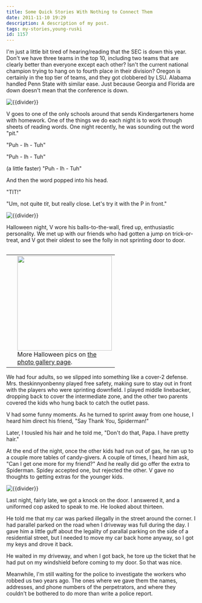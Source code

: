 ```yaml
---
title: Some Quick Stories With Nothing to Connect Them
date: 2011-11-10 19:29
description: A description of my post.
tags: my-stories,young-ruski
id: 1157
---
```

I'm  just a little bit tired of hearing/reading that the SEC is down this year.  Don't we have three teams in the top 10, including two teams that are clearly better than everyone except each other?  Isn't the current national champion trying to hang on to fourth place in their division?  Oregon is certainly in the top tier of teams, and they got clobbered by LSU.  Alabama handled Penn State with similar ease.  Just because Georgia and Florida are down doesn't mean that the conference is down.

<img src="/img/greenline.gif" class="greenline" alt="{{divider}}" />

V goes to one of the only schools around that sends Kindergarteners home with homework.  One of the things we do each night is to work through sheets of reading words.  One night recently, he was sounding out the word "pit."

"Puh - Ih - Tuh"

"Puh - Ih - Tuh"

(a little faster) "Puh - Ih - Tuh"

And then the word popped into his head.

"TIT!"

"Um, not quite *tit*, but really close.  Let's try it with the P in front."

<img src="/img/greenline.gif" class="greenline" alt="{{divider}}" />

Halloween night, V wore his balls-to-the-wall, fired up, enthusiastic personality.  We met up with our friends who had gotten a jump on trick-or-treat, and V got their oldest to see the folly in not sprinting door to door.

<table cellpadding="2" align="right"><tr><td width="5" rowspan="2"><spacer type="block" width="5" height="1"></td><td width="250" ><img src="http://theskinnyonbenny.com/img/gal/079%20-%20Kid%20Halloween%202011/resIMG_20111031_0391.JPG" width="250></td></tr><tr><td class="caption" width="250">More Halloween pics on <a href="/pgHome.php">the photo gallery page</a>.</td></tr></table>

We had four adults, so we slipped into something like a cover-2 defense.  Mrs. theskinnyonbenny played free safety, making sure to stay out in front with the players who were sprinting downfield.  I played middle linebacker, dropping back to cover the intermediate zone, and the other two parents covered the kids who hung back to catch the outlet pass.

V had some funny moments.  As he turned to sprint away from one house, I heard him direct his friend, "Say Thank You, Spiderman!"  

Later, I tousled his hair and he told me, "Don't do that, Papa.  I have pretty hair."

At the end of the night, once the other kids had run out of gas, he ran up to a couple more tables of candy-givers.  A couple of times, I heard him ask, "Can I get one more for my friend?"  And he really did go offer the extra to Spiderman.  Spidey accepted one, but rejected the other.  V gave no thoughts to getting extras for the younger kids.

<img src="/img/greenline.gif" class="greenline" alt="{{divider}}" />

Last night, fairly late, we got a knock on the door.  I answered it, and a uniformed cop asked to speak to me.  He looked about thirteen.

He told me that my car was parked illegally in the street around the corner.  I had parallel parked on the road when I driveway was full during the day.  I gave him a little guff about the legality of parallal parking on the side of a residential street, but I needed to move my car back home anyway, so I got my keys and drove it back.

He waited in my driveway, and when I got back, he tore up the ticket that he had put on my windshield before coming to my door.  So that was nice.

Meanwhile, I'm still waiting for the police to investigate the workers who robbed us two years ago.  The ones where we gave them the names, addresses, and phone numbers of the perpetrators, and where they couldn't be bothered to do more than write a police report.